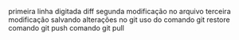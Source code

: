 primeira linha digitada diff
segunda modificação no arquivo
terceira modificação
salvando alterações no git
uso do comando git restore
comando git push
comando git pull
